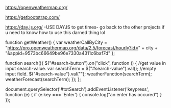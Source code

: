 https://openweathermap.org/

https://getbootstrap.com/

https://day.js.org/ -USE DAYJS to get times- go back to the other projects if u need to know how to use this darned thing lol


function getWeather() {
    var weatherCallByCity = "https://pro.openweathermap.org/data/2.5/forecast/hourly?id=" + city + "&appid=9573bc66649be96e7330a4311c6baf7d"
    };



    
function search(){
    $("#search-button").on("click", function () {
        //get value in input search-value.
        var searchTerm = $("#search-value").val();
        //empty input field.
        $("#search-value").val("");
        weatherFunction(searchTerm);
        weatherForecast(searchTerm);
      });
};

document.querySelector('#txtSearch').addEventListener('keypress', function (e) {
    if (e.key === 'Enter') {
      console.log("an enter has occured")
    }
});